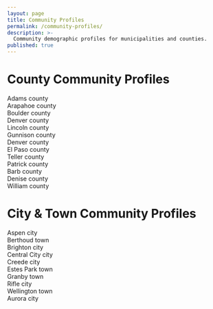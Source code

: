 ```yaml
---
layout: page
title: Community Profiles
permalink: /community-profiles/
description: >-
  Community demographic profiles for municipalities and counties.
published: true
---
```


# County Community Profiles

<div class="newspaper">
Adams county<br />
Arapahoe county<br />
Boulder county<br />
Denver county<br />
Lincoln county<br />
Gunnison county <br />
Denver county<br />
El Paso county<br />
Teller county<br />
Patrick county<br />
Barb county<br />
Denise county<br />
William county<br />
</div>


# City & Town Community Profiles

<div class="newspaper">
Aspen city<br />
Berthoud town<br />
Brighton city<br />
Central City city<br />
Creede city<br />
Estes Park town<br />
Granby town<br />
Rifle city<br />
Wellington town<br />
Aurora city<br />
</div>
